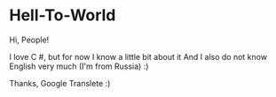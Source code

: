 # Hell-To-World
Hi, People!

I love C #, but for now I know a little bit about it
And I also do not know English very much (I'm from Russia) :)

Thanks, Google Translete :)
